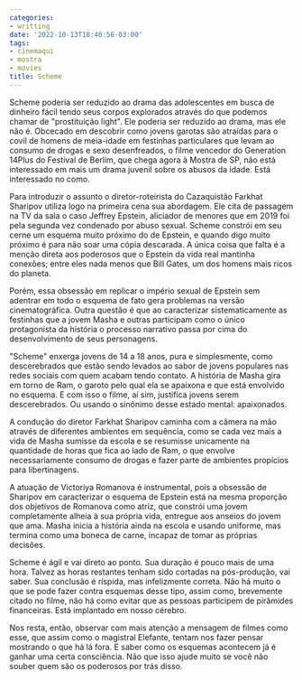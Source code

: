 ```yaml
---
categories:
- writting
date: '2022-10-13T18:40:56-03:00'
tags:
- cinemaqui
- mostra
- movies
title: Scheme
---
```


Scheme poderia ser reduzido ao drama das adolescentes em busca de dinheiro fácil tendo seus corpos explorados através do que podemos chamar de "prostituição light". Ele poderia ser reduzido ao drama, mas ele não é. Obcecado em descobrir como jovens garotas são atraídas para o covil de homens de meia-idade em festinhas particulares que levam ao consumo de drogas e sexo desenfreados, o filme vencedor do Generation 14Plus do Festival de Berlim, que chega agora à Mostra de SP, não está interessado em mais um drama juvenil sobre os abusos da idade. Está interessado no como.

Para introduzir o assunto o diretor-roteirista do Cazaquistão Farkhat Sharipov utiliza logo na primeira cena sua abordagem. Ele cita de passagem na TV da sala o caso Jeffrey Epstein, aliciador de menores que em 2019 foi pela segunda vez condenado por abuso sexual. Scheme constrói em seu cerne um esquema muito próximo do de Epstein, e quando digo muito próximo é para não soar uma cópia descarada. A única coisa que falta é a menção direta aos poderosos que o Epstein da vida real mantinha conexões; entre eles nada menos que Bill Gates, um dos homens mais ricos do planeta.

Porém, essa obsessão em replicar o império sexual de Epstein sem adentrar em todo o esquema de fato gera problemas na versão cinematográfica. Outra questão é que ao caracterizar sistematicamente as festinhas que a jovem Masha e outras participam como o único protagonista da história o processo narrativo passa por cima do desenvolvimento de seus personagens.

"Scheme" enxerga jovens de 14 a 18 anos, pura e simplesmente, como descerebrados que estão sendo levados ao sabor de jovens populares nas redes sociais com quem acabam tendo contato. A história de Masha gira em torno de Ram, o garoto pelo qual ela se apaixona e que está envolvido no esquema. E com isso o filme, aí sim, justifica jovens serem descerebrados. Ou usando o sinônimo desse estado mental: apaixonados.

A condução do diretor Farkhat Sharipov caminha com a câmera na mão através de diferentes ambientes em sequência, como se cada vez mais a vida de Masha sumisse da escola e se resumisse unicamente na quantidade de horas que fica ao lado de Ram, o que envolve necessariamente consumo de drogas e fazer parte de ambientes propícios para libertinagens.

A atuação de Victoriya Romanova é instrumental, pois a obsessão de Sharipov em caracterizar o esquema de Epstein está na mesma proporção dos objetivos de Romanova como atriz, que constrói uma jovem completamente alheia à sua própria vida, entregue aos anseios do jovem que ama. Masha inicia a história ainda na escola e usando uniforme, mas termina como uma boneca de carne, incapaz de tomar as próprias decisões.

Scheme é ágil e vai direto ao ponto. Sua duração é pouco mais de uma hora. Talvez as horas restantes tenham sido cortadas na pós-produção, vai saber. Sua conclusão é ríspida, mas infelizmente correta. Não há muito o que se pode fazer contra esquemas desse tipo, assim como, brevemente citado no filme, não há como evitar que as pessoas participem de pirâmides financeiras. Está implantado em nosso cérebro.

Nos resta, então, observar com mais atenção a mensagem de filmes como esse, que assim como o magistral Elefante, tentam nos fazer pensar mostrando o que há lá fora. E saber como os esquemas acontecem já é ganhar uma certa consciência. Não que isso ajude muito se você não souber quem são os poderosos por trás disso.